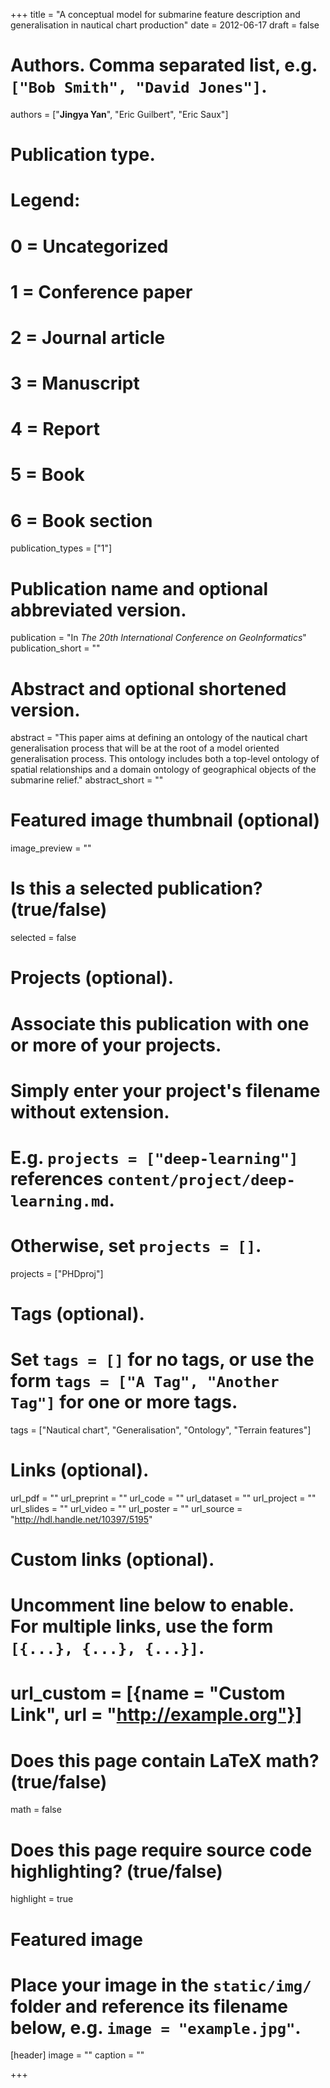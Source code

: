 +++
title = "A conceptual model for submarine feature description and generalisation in nautical chart production"
date = 2012-06-17
draft = false

# Authors. Comma separated list, e.g. `["Bob Smith", "David Jones"]`.
authors = ["**Jingya Yan**", "Eric Guilbert", "Eric Saux"]

# Publication type.
# Legend:
# 0 = Uncategorized
# 1 = Conference paper
# 2 = Journal article
# 3 = Manuscript
# 4 = Report
# 5 = Book
# 6 = Book section
publication_types = ["1"]

# Publication name and optional abbreviated version.
publication = "In *The 20th International Conference on GeoInformatics*"
publication_short = ""

# Abstract and optional shortened version.
abstract = "This paper aims at defining an ontology of the nautical chart generalisation process that will be at the root of a model oriented generalisation process. This ontology includes both a top-level ontology of spatial relationships and a domain ontology of geographical objects of the submarine relief."
abstract_short = ""

# Featured image thumbnail (optional)
image_preview = ""

# Is this a selected publication? (true/false)
selected = false

# Projects (optional).
#   Associate this publication with one or more of your projects.
#   Simply enter your project's filename without extension.
#   E.g. `projects = ["deep-learning"]` references `content/project/deep-learning.md`.
#   Otherwise, set `projects = []`.
projects = ["PHDproj"]

# Tags (optional).
#   Set `tags = []` for no tags, or use the form `tags = ["A Tag", "Another Tag"]` for one or more tags.
tags = ["Nautical chart", "Generalisation", "Ontology", "Terrain features"]

# Links (optional).
url_pdf = ""
url_preprint = ""
url_code = ""
url_dataset = ""
url_project = ""
url_slides = ""
url_video = ""
url_poster = ""
url_source = "http://hdl.handle.net/10397/5195"

# Custom links (optional).
#   Uncomment line below to enable. For multiple links, use the form `[{...}, {...}, {...}]`.
# url_custom = [{name = "Custom Link", url = "http://example.org"}]

# Does this page contain LaTeX math? (true/false)
math = false

# Does this page require source code highlighting? (true/false)
highlight = true

# Featured image
# Place your image in the `static/img/` folder and reference its filename below, e.g. `image = "example.jpg"`.
[header]
image = ""
caption = ""

+++
